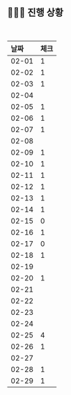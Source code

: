 ## 🧑🏻‍💻 진행 상황

<br>

| 날짜  | 체크 |
|:------|:----|
| 02-01 | 1 |
| 02-02 | 1 |
| 02-03 | 1 |
| 02-04 |   |
| 02-05 | 1 |
| 02-06 | 1 |
| 02-07 | 1 |
| 02-08 |   |
| 02-09 | 1 |
| 02-10 | 1 |
| 02-11 | 1 |
| 02-12 | 1 |
| 02-13 | 1 |
| 02-14 | 1 |
| 02-15 | 0 |
| 02-16 | 1 |
| 02-17 | 0 |
| 02-18 | 1 |
| 02-19 |  |
| 02-20 | 1 |
| 02-21 |  |
| 02-22 |  |
| 02-23 |  |
| 02-24 |  |
| 02-25 | 4 |
| 02-26 | 1 |
| 02-27 |  |
| 02-28 | 1 |
| 02-29 | 1 |
